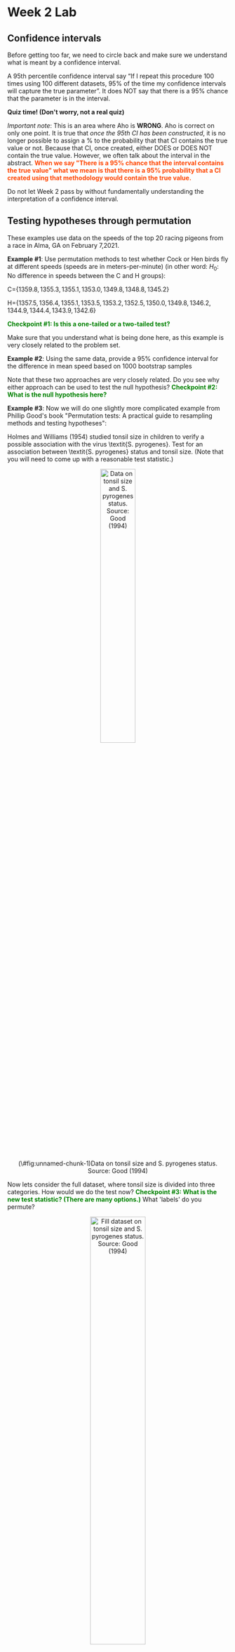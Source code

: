 Week 2 Lab
=============

Confidence intervals
-----------------------

Before getting too far, we need to circle back and make sure we understand what is meant by a confidence interval. 

A 95th percentile confidence interval say “If I repeat this procedure 100 times using 100 different datasets, 95% of the time my confidence intervals will capture the true parameter”. It does NOT say that there is a 95% chance that the parameter is in the interval.

**Quiz time! (Don't worry, not a real quiz)**

*Important note*: This is an area where Aho is **WRONG**. Aho is correct on only one point. It is true that *once the 95th CI has been constructed*, it is no longer possible to assign a $\%$ to the probability that that CI contains the true value or not. Because that CI, once created, either DOES or DOES NOT contain the true value. However, we often talk about the interval in the abstract. **<span style="color: orangered;">When we say "There is a 95$\%$ chance that the interval contains the true value" what we mean is that there is a 95$\%$ probability that a CI created using that methodology would contain the true value.</span>**

Do not let Week 2 pass by without fundamentally understanding the interpretation of a confidence interval. 

Testing hypotheses through permutation
------------------------------------

These examples use data on the speeds of the top 20 racing pigeons from a race in Alma, GA on February 7,2021. 

**Example #1**: Use permutation methods to test whether Cock or Hen birds fly at different speeds (speeds are in meters-per-minute) (in other word: $H_{0}$: No difference in speeds between the C and H groups):

C=$\{1359.8,1355.3,1355.1,1353.0,1349.8,1348.8,1345.2\}$

H=$\{1357.5,1356.4,1355.1,1353.5,1353.2,1352.5,1350.0,1349.8,1346.2,1344.9,1344.4,1343.9,1342.6\}$

**<span style="color: green;">Checkpoint #1: Is this a one-tailed or a two-tailed test?</span>**

Make sure that you understand what is being done here, as this example is very closely related to the problem set.


**Example #2**: Using the same data, provide a 95% confidence interval for the difference in mean speed based on 1000 bootstrap samples

Note that these two approaches are very closely related. Do you see why either approach can be used to test the null hypothesis? **<span style="color: green;">Checkpoint #2: What is the null hypothesis here?</span>**

**Example #3**: Now we will do one slightly more complicated example from Phillip Good's book "Permutation tests: A practical guide to resampling methods and testing hypotheses":

Holmes and Williams (1954) studied tonsil size in children to verify a possible association with the virus \textit{S. pyrogenes}. Test for an association between \textit{S. pyrogenes} status and tonsil size. (Note that you will need to come up with a reasonable test statistic.)

<div class="figure" style="text-align: center">
<img src="Table2categories.png" alt="Data on tonsil size and S. pyrogenes status. Source: Good (1994)" width="40%" />
<p class="caption">(\#fig:unnamed-chunk-1)Data on tonsil size and S. pyrogenes status. Source: Good (1994)</p>
</div>

Now lets consider the full dataset, where tonsil size is divided into three categories. How would we do the test now? **<span style="color: green;">Checkpoint #3: What is the new test statistic? (There are many options.)</span>** What 'labels' do you permute?

<div class="figure" style="text-align: center">
<img src="Table3categories.png" alt="Fill dataset on tonsil size and S. pyrogenes status. Source: Good (1994)" width="50%" />
<p class="caption">(\#fig:unnamed-chunk-2)Fill dataset on tonsil size and S. pyrogenes status. Source: Good (1994)</p>
</div>

Basics of bootstrap and jackknife
------------------------------------

To get started with bootstrap and jackknife techniques, we start by working through a very simple example. First we simulate some data


```r
x<-seq(0,9,by=1)
```

This will constutute our "data". Let's print the result of sampling with replacement to get a sense for it...


```r
table(sample(x,size=length(x),replace=T))
```

```
## 
## 1 3 4 5 6 7 9 
## 1 1 2 1 2 1 2
```

Now we will write a little script to take bootstrap samples and calculate the means of each of these bootstrap samples


```r
xmeans<-vector(length=1000)
for (i in 1:1000)
  {
  xmeans[i]<-mean(sample(x,replace=T))
  }
```

The actual number of bootstrapped samples is arbitrary *at this point* but there are ways of characterizing the precision of the bootstrap (jackknife-after-bootstrap) which might inform the number of bootstrap samples needed. *In practice*, people tend to pick some arbitrary but large number of bootstrap samples because computers are so fast that it is often easy to draw far more samples than are actually needed. When calculation of the statistic is slow (as might be the case if you are using the samples to construct a phylogeny, for example), then you would need to be more concerned with the number of bootstrap samples. 

First, lets just look at a histogram of the bootstrapped means and plot the actual sample mean on the histogram for comparison



```r
hist(xmeans,breaks=30,col="pink")
abline(v=mean(x),lwd=2)
```

<img src="Week-2-lab_files/figure-html/unnamed-chunk-6-1.png" width="672" />

Calculating bias and standard error
-----------------------------------

From these we can calculate the bias and standard deviation for the mean (which is the "statistic"):

$$
\widehat{Bias_{boot}} = \left(\frac{1}{k}\sum^{k}_{i=1}\theta^{*}_{i}\right)-\hat{\theta}
$$


```r
bias.boot<-mean(xmeans)-mean(x)
bias.boot
```

```
## [1] -0.032
```

```r
hist(xmeans,breaks=30,col="pink")
abline(v=mean(x),lwd=5,col="black")
abline(v=mean(xmeans),lwd=2,col="yellow")
```

<img src="Week-2-lab_files/figure-html/unnamed-chunk-7-1.png" width="672" />

$$
\widehat{s.e._{boot}} = \sqrt{\frac{1}{k-1}\sum^{k}_{i=1}(\theta^{*}_{i}-\bar{\theta^{*}})^{2}}
$$


```r
se.boot<-sd(xmeans)
```

We can find the confidence intervals in two ways:

Method #1: Assume the bootstrap statistics are normally distributed


```r
LL.boot<-mean(xmeans)-1.96*se.boot #where did 1.96 come from?
UL.boot<-mean(xmeans)+1.96*se.boot
LL.boot
```

```
## [1] 2.644503
```

```r
UL.boot
```

```
## [1] 6.291497
```

Method #2: Simply take the quantiles of the bootstrap statistics


```r
quantile(xmeans,c(0.025,0.975))
```

```
##   2.5%  97.5% 
## 2.7000 6.4025
```

Let's compare this to what we would have gotten if we had used normal distribution theory. First we have to calculate the standard error:


```r
se.normal<-sqrt(var(x)/length(x))
LL.normal<-mean(x)-qt(0.975,length(x)-1)*se.normal
UL.normal<-mean(x)+qt(0.975,length(x)-1)*se.normal
LL.normal
```

```
## [1] 2.334149
```

```r
UL.normal
```

```
## [1] 6.665851
```

In this case, the confidence intervals we got from the normal distribution theory are too wide.

**<span style="color: green;">Checkpoint #4: Does it make sense why the normal distribution theory intervals are too wide?</span>** Because the original were were uniformly distributed, the data has higher variance than would be expected and therefore the standard error is higher than would be expected.

There are two packages that provide functions for bootstrapping, 'boot' and 'boostrap'. We will start by using the 'bootstrap' package, which was originally designed for Efron and Tibshirani's monograph on the bootstrap. 

To test the main functionality of the 'bootstrap' package, we will use the data we already have. The 'bootstrap' function requires the input of a user-defined function to calculate the statistic of interest. Here I will write a function that calculates the mean of the input values.


```r
library(bootstrap)
theta<-function(x)
  {
    mean(x)
  }
results<-bootstrap(x=x,nboot=1000,theta=theta)
results
```

```
## $thetastar
##    [1] 3.0 5.7 4.8 2.8 5.3 4.9 4.6 4.5 5.7 3.9 5.2 3.1 4.0 1.5 5.4 2.0 4.5 3.4
##   [19] 5.1 5.4 4.5 4.9 4.0 5.4 4.6 4.2 4.8 5.7 5.0 4.4 4.0 2.7 4.8 3.3 3.4 4.1
##   [37] 5.5 6.7 4.7 4.2 6.1 4.9 5.1 4.4 4.8 6.4 2.3 4.7 3.7 4.6 2.7 4.2 3.7 4.2
##   [55] 4.1 3.4 4.8 2.9 4.7 4.2 4.5 4.4 5.6 2.6 3.7 4.0 6.6 5.4 2.7 4.2 4.9 4.6
##   [73] 4.4 5.0 4.5 4.6 4.7 4.9 4.5 3.5 3.5 4.2 4.4 4.5 5.4 4.8 4.3 3.8 4.9 2.8
##   [91] 3.1 4.4 6.0 3.8 3.9 5.1 4.8 4.7 2.7 4.5 4.3 4.4 2.9 4.2 5.6 5.5 5.1 3.3
##  [109] 4.3 3.6 4.7 3.5 5.4 4.7 3.2 5.0 4.6 4.8 4.9 4.1 4.1 3.3 5.0 4.1 3.0 1.9
##  [127] 4.9 5.0 4.8 4.2 5.1 4.4 4.1 4.6 4.3 5.2 4.5 3.4 5.3 6.1 4.5 5.6 4.4 4.1
##  [145] 4.4 3.9 4.6 5.7 5.5 4.9 4.2 4.8 4.6 4.1 4.2 5.0 6.3 3.9 3.1 5.1 5.0 2.8
##  [163] 4.9 4.2 4.5 3.1 5.7 4.7 4.2 5.4 3.5 5.6 4.0 5.5 3.9 2.6 5.0 4.5 3.7 5.3
##  [181] 3.1 4.1 3.4 4.0 2.1 6.2 2.8 3.1 4.9 3.0 4.9 5.2 3.4 5.0 4.1 4.2 4.5 4.5
##  [199] 4.8 3.7 5.2 4.9 4.4 5.9 4.2 4.2 3.0 4.4 3.7 5.5 4.8 5.2 4.8 4.8 6.2 3.6
##  [217] 4.4 4.6 5.6 4.9 5.0 5.8 4.8 3.0 3.8 4.4 5.6 4.2 4.8 4.3 3.9 5.0 2.4 5.1
##  [235] 2.7 4.0 4.8 4.1 4.3 2.8 4.7 3.5 4.8 2.4 3.6 3.4 4.4 4.4 3.6 5.9 3.0 4.4
##  [253] 6.0 3.8 4.7 3.5 4.0 5.4 4.8 4.2 4.9 4.7 3.0 6.0 3.6 2.6 4.1 3.2 3.6 4.9
##  [271] 3.7 4.8 4.3 5.2 3.6 4.8 4.3 2.9 2.5 5.1 3.8 4.3 5.4 3.2 4.5 5.4 5.0 5.6
##  [289] 5.9 3.8 4.4 5.1 6.0 4.4 5.7 5.5 5.2 3.3 2.8 3.4 4.2 3.6 5.3 4.6 5.6 4.9
##  [307] 2.9 6.0 4.1 3.6 3.2 5.1 6.0 6.1 3.8 4.9 4.0 3.9 3.9 3.0 4.5 3.4 3.8 3.4
##  [325] 2.6 3.7 3.3 4.8 5.9 4.0 3.8 2.1 4.6 5.3 4.7 2.4 5.7 6.3 3.4 3.3 3.4 3.0
##  [343] 4.7 5.9 2.6 4.2 4.8 4.5 3.4 3.8 4.7 3.1 4.5 3.9 5.9 3.2 3.4 3.3 4.4 3.6
##  [361] 5.4 4.3 4.4 3.7 6.0 5.1 3.6 3.8 4.0 1.9 6.3 4.4 4.7 4.0 5.6 4.8 7.1 3.8
##  [379] 3.0 5.7 5.1 3.8 4.2 3.7 4.5 4.4 4.7 5.2 5.5 3.4 4.0 3.7 3.9 4.0 4.9 4.7
##  [397] 4.2 4.2 1.7 3.2 3.7 4.3 4.7 4.9 5.2 3.1 4.3 4.2 5.5 6.5 3.8 3.9 2.9 3.7
##  [415] 4.8 7.0 4.2 5.1 4.8 5.4 4.4 5.1 3.4 3.6 3.3 4.2 4.2 5.5 5.2 3.6 4.5 3.4
##  [433] 5.1 3.7 4.1 5.0 4.6 3.4 5.6 4.8 4.6 5.3 4.9 6.0 3.9 4.2 3.9 2.8 3.2 6.0
##  [451] 3.8 3.2 3.2 3.8 3.8 5.4 2.9 3.7 5.2 3.4 6.1 4.0 2.3 5.8 5.7 4.1 4.4 3.9
##  [469] 3.8 6.3 4.6 4.1 6.7 4.6 4.3 4.1 5.0 5.3 6.8 4.6 3.8 3.8 3.1 3.6 4.6 3.0
##  [487] 3.6 4.3 3.5 4.5 3.5 3.7 4.0 4.4 5.0 5.0 5.4 4.1 5.9 5.5 5.3 3.1 3.5 5.2
##  [505] 3.8 4.5 3.9 3.7 3.7 5.2 3.4 4.8 5.3 2.5 3.9 4.9 4.7 4.6 5.3 4.4 5.5 4.6
##  [523] 5.4 3.1 4.7 4.1 5.3 5.1 4.9 4.8 4.6 3.7 3.0 4.8 2.8 3.4 3.9 4.6 5.7 4.9
##  [541] 4.5 2.8 4.8 4.2 4.2 4.8 5.1 4.8 4.1 4.8 5.2 3.8 3.5 3.9 3.9 5.9 4.2 3.6
##  [559] 5.8 4.1 3.7 5.1 4.0 5.0 5.6 4.4 5.9 2.8 5.7 4.2 4.6 4.4 4.7 3.8 5.9 6.5
##  [577] 4.1 3.7 4.6 4.7 3.8 4.2 4.4 5.8 6.4 3.8 5.1 4.3 5.7 4.0 4.8 5.1 4.5 4.8
##  [595] 4.9 4.1 4.1 5.0 3.6 4.3 5.0 5.0 5.9 5.4 4.7 4.8 4.6 4.5 5.2 3.8 4.8 3.6
##  [613] 4.2 6.2 4.1 4.9 3.6 3.8 4.2 4.0 4.7 4.5 6.1 4.3 4.9 5.0 4.7 3.4 3.7 4.5
##  [631] 4.8 4.7 4.5 4.1 4.8 4.0 5.4 4.5 3.7 5.1 4.5 3.5 3.3 4.4 5.0 5.1 7.2 4.8
##  [649] 3.9 4.1 5.6 3.3 3.2 3.9 5.2 4.4 4.1 4.0 5.1 4.7 4.2 4.7 3.9 3.6 5.8 4.4
##  [667] 5.0 4.8 5.7 5.3 4.6 4.3 4.7 4.7 5.2 2.8 3.8 4.8 4.2 5.0 5.2 4.1 4.9 4.0
##  [685] 3.5 5.3 3.9 4.7 3.8 4.4 6.6 3.5 3.5 6.1 4.7 2.7 3.9 4.6 3.3 5.5 4.0 4.5
##  [703] 2.3 5.1 5.6 5.8 4.3 4.9 5.2 4.8 3.7 3.5 3.8 4.3 4.5 4.7 5.3 4.4 5.9 3.9
##  [721] 3.6 3.7 5.1 4.5 4.6 3.7 3.4 6.2 4.9 4.1 4.9 3.5 5.2 2.7 5.7 4.5 3.2 6.0
##  [739] 5.9 4.4 4.2 5.5 4.7 4.2 6.0 4.3 3.4 4.9 7.0 4.8 3.4 3.9 4.4 4.2 5.8 5.0
##  [757] 4.5 5.0 4.6 4.2 4.9 4.4 5.6 3.5 6.4 4.2 5.4 4.1 5.0 4.2 4.9 5.7 3.4 5.7
##  [775] 4.2 3.9 5.7 3.9 4.2 4.0 5.1 4.6 5.5 4.2 4.1 6.6 5.4 5.6 2.6 5.2 3.1 4.5
##  [793] 2.9 4.4 4.3 4.7 4.8 6.0 4.0 4.4 4.8 4.2 4.0 3.9 5.3 5.2 4.3 5.0 3.9 4.0
##  [811] 4.0 5.3 4.9 4.1 5.0 5.4 4.3 3.5 5.1 5.0 4.5 5.2 4.0 4.6 4.0 5.7 5.9 4.5
##  [829] 5.7 3.5 3.7 4.0 4.2 4.3 4.9 4.3 5.3 4.1 4.6 2.5 6.4 5.0 6.0 5.2 3.6 5.0
##  [847] 5.7 5.1 3.7 4.4 3.8 5.1 6.1 3.9 5.5 3.5 5.3 3.9 4.6 3.9 2.9 5.1 3.8 4.0
##  [865] 5.6 3.9 5.8 4.4 6.1 3.1 5.2 4.6 4.4 4.5 3.2 4.7 4.9 4.4 4.7 5.6 4.2 5.7
##  [883] 4.9 4.1 3.1 5.1 4.4 4.8 4.2 4.6 5.2 4.3 5.2 5.3 3.5 4.2 5.1 4.6 5.2 6.2
##  [901] 4.6 3.9 3.7 5.3 3.2 4.7 5.7 5.4 4.1 5.9 6.3 6.5 3.1 4.9 5.4 5.0 3.7 5.2
##  [919] 5.3 3.7 4.0 5.4 5.1 4.8 5.7 4.2 5.5 4.7 4.9 4.7 4.1 3.6 3.7 3.9 6.4 4.8
##  [937] 4.2 5.1 4.9 3.9 4.5 2.9 4.3 3.3 4.2 3.4 5.7 4.7 3.4 3.5 2.9 6.2 3.5 4.7
##  [955] 3.7 5.8 5.6 5.2 2.9 5.6 5.2 4.5 4.7 3.3 4.7 5.7 4.0 3.7 3.6 3.8 4.3 3.3
##  [973] 4.4 4.9 4.3 4.9 3.0 5.2 5.0 2.9 3.7 2.9 4.5 5.8 4.7 5.7 4.7 3.0 3.5 3.2
##  [991] 4.5 4.7 4.3 4.4 4.8 2.2 4.6 5.1 3.2 5.1
## 
## $func.thetastar
## NULL
## 
## $jack.boot.val
## NULL
## 
## $jack.boot.se
## NULL
## 
## $call
## bootstrap(x = x, nboot = 1000, theta = theta)
```

```r
quantile(results$thetastar,c(0.025,0.975))
```

```
##  2.5% 97.5% 
##   2.7   6.2
```

Notice that we get exactly what we got last time. This illustrates an important point, which is that the bootstrap functions are often no easier to use than something you could write yourself.

You can also define a function of the bootstrapped statistics (we have been calling this theta) to pull out immediately any summary statistics you are interested in from the bootstrapped thetas.

Here I will write a function that calculates the bias of my estimate of the mean (which is 4.5 [i.e. the mean of the number 0,1,2,3,4,5,6,7,8,9])


```r
bias<-function(x)
  {
  mean(x)-4.5
  }
results<-bootstrap(x=x,nboot=1000,theta=theta,func=bias)
results
```

```
## $thetastar
##    [1] 3.9 2.7 4.8 3.5 4.3 4.3 3.4 4.8 5.3 4.3 6.3 3.9 5.8 6.4 5.1 5.4 4.5 3.4
##   [19] 6.3 3.2 3.5 4.2 2.6 5.0 6.3 4.9 6.1 6.6 3.3 3.9 3.9 2.1 5.1 2.5 4.3 5.6
##   [37] 3.3 5.5 4.9 5.1 4.8 6.0 4.1 3.3 4.8 4.9 4.2 5.7 5.2 4.1 5.1 6.0 4.9 5.1
##   [55] 5.2 5.0 7.4 3.1 4.7 5.2 4.4 4.0 3.0 4.7 4.6 4.8 3.3 6.1 6.4 5.2 4.7 3.0
##   [73] 5.0 4.9 4.9 3.4 5.5 4.5 4.1 4.0 5.5 4.4 5.7 4.8 4.3 5.1 3.2 4.3 5.5 3.9
##   [91] 5.6 6.0 4.6 6.2 4.0 3.8 5.9 5.0 3.9 3.4 3.7 4.9 3.3 4.6 3.4 4.0 3.5 2.8
##  [109] 3.1 4.9 3.4 6.4 4.7 6.4 5.0 7.0 4.3 3.9 5.0 3.8 3.9 4.9 5.2 5.4 6.0 3.2
##  [127] 5.0 5.6 3.8 5.3 3.7 4.1 4.2 3.7 4.1 2.7 5.6 4.5 3.6 4.8 3.8 5.1 2.2 4.1
##  [145] 4.5 6.0 3.4 4.0 4.2 4.6 6.3 4.5 5.2 3.0 2.8 4.0 4.4 4.0 4.9 3.4 4.9 4.4
##  [163] 5.7 3.6 3.2 4.1 5.9 4.6 4.4 5.1 4.6 4.3 3.4 4.8 3.6 4.3 3.3 5.0 4.3 3.1
##  [181] 3.8 4.3 2.7 2.6 3.7 3.4 4.9 5.2 5.7 3.4 3.6 4.1 3.7 5.3 5.7 4.7 3.7 5.5
##  [199] 5.2 4.9 4.6 4.1 3.7 3.0 4.3 4.3 5.0 2.9 4.6 4.3 3.7 4.8 3.3 4.5 5.0 5.1
##  [217] 6.2 5.3 3.6 5.0 3.8 3.9 3.5 3.9 4.9 4.6 4.1 5.8 3.5 5.2 3.1 5.4 5.3 5.4
##  [235] 4.6 4.1 3.7 5.3 3.4 4.5 4.8 3.4 4.7 4.2 2.6 6.4 4.0 4.7 5.3 5.4 3.6 2.4
##  [253] 3.7 6.2 4.7 3.8 4.9 4.4 3.9 5.7 5.6 4.4 5.1 3.4 4.6 3.5 5.3 2.2 4.7 5.0
##  [271] 5.0 5.4 3.9 3.6 5.0 4.8 4.3 4.7 4.3 3.8 4.5 4.1 5.0 2.3 5.0 4.9 5.7 6.8
##  [289] 6.1 5.4 5.5 5.1 3.6 3.8 3.8 3.0 5.5 3.2 4.0 4.0 3.4 4.7 4.7 4.4 5.0 3.6
##  [307] 3.0 4.9 4.5 3.7 4.0 4.7 5.8 4.1 3.2 5.6 5.1 3.8 5.3 3.4 3.9 3.7 4.4 5.5
##  [325] 3.9 4.6 6.3 4.3 4.7 4.3 5.3 6.3 4.6 4.1 3.7 4.7 3.6 3.8 4.4 4.1 5.3 4.8
##  [343] 4.4 3.5 3.8 3.5 4.9 2.8 5.1 4.9 3.9 5.4 4.4 4.2 3.4 5.9 5.1 3.7 5.5 4.5
##  [361] 4.1 3.9 4.0 4.1 4.6 5.1 3.8 4.3 4.5 4.0 5.2 4.2 4.5 4.1 4.3 3.8 6.4 3.6
##  [379] 5.5 6.5 5.6 4.3 5.1 5.6 3.9 6.8 3.7 5.2 4.8 3.9 4.0 3.3 4.4 3.5 4.6 3.7
##  [397] 4.7 5.4 3.7 3.0 5.1 6.0 4.5 5.6 6.2 5.6 4.8 4.1 4.6 4.9 3.4 3.4 3.1 5.4
##  [415] 6.4 4.4 4.5 4.2 3.4 3.9 2.8 4.2 4.9 2.8 3.1 3.0 3.8 5.2 4.7 5.4 4.3 6.2
##  [433] 5.7 4.8 4.7 3.1 3.5 4.7 5.2 6.0 5.0 3.5 4.8 4.0 3.8 4.7 5.5 4.8 4.3 5.8
##  [451] 4.7 4.6 3.1 4.3 2.7 5.1 3.4 4.0 5.3 5.8 3.8 2.8 5.4 4.4 5.0 3.0 4.6 4.4
##  [469] 2.4 5.2 4.2 3.7 4.3 5.1 4.8 4.8 3.6 2.8 4.5 3.3 4.4 3.2 4.4 3.4 5.8 6.7
##  [487] 5.1 3.8 4.5 4.2 4.7 4.8 5.4 4.5 4.5 4.2 3.7 3.6 4.7 5.5 5.2 3.1 4.1 4.8
##  [505] 4.9 4.7 5.4 3.3 3.6 3.7 3.8 4.7 4.8 3.6 4.1 5.9 3.4 3.8 5.1 3.8 2.8 5.5
##  [523] 5.9 5.2 6.5 4.7 3.4 4.5 5.3 4.2 4.9 4.7 5.8 4.9 5.6 5.3 4.9 4.5 3.3 5.1
##  [541] 3.8 3.1 4.1 5.6 4.2 3.9 3.3 5.0 4.7 4.6 4.0 4.2 5.3 5.0 3.2 3.6 3.2 5.9
##  [559] 4.5 4.6 5.1 3.3 3.6 3.0 4.0 4.1 4.4 5.6 5.6 3.4 4.3 4.4 5.8 5.2 3.0 5.0
##  [577] 6.0 4.0 4.8 4.2 4.7 4.5 5.0 4.7 3.7 2.0 4.8 6.6 2.5 3.7 4.1 2.8 5.3 5.0
##  [595] 5.6 5.1 3.9 4.1 4.6 4.9 4.6 4.5 5.4 5.4 3.8 6.0 4.0 3.2 5.5 4.6 5.7 4.1
##  [613] 4.2 4.6 4.0 5.3 5.2 5.5 3.7 3.8 5.0 4.7 4.2 4.4 4.1 6.7 4.3 3.6 3.5 5.1
##  [631] 6.3 4.3 4.7 5.5 4.6 3.5 3.6 4.6 4.5 5.9 3.2 5.6 3.5 5.8 3.9 5.1 4.2 4.9
##  [649] 3.2 5.0 4.6 4.2 5.3 4.4 5.8 5.2 4.4 5.5 4.6 3.6 5.1 5.3 4.3 5.1 4.5 5.7
##  [667] 4.5 5.3 4.0 5.0 4.3 4.4 5.5 5.5 3.0 4.7 4.1 4.1 2.8 4.0 4.8 4.1 4.2 3.9
##  [685] 3.4 5.6 3.8 5.6 4.3 4.3 3.7 4.5 3.6 4.1 3.7 4.4 6.0 5.1 6.1 4.6 4.9 5.3
##  [703] 3.1 3.5 3.3 4.7 3.9 5.1 6.0 4.4 5.8 6.0 4.4 5.3 5.1 4.6 4.6 4.1 3.9 3.7
##  [721] 5.4 4.0 3.8 5.1 3.7 5.3 5.7 4.6 5.9 3.9 3.9 3.3 2.0 4.6 4.0 3.8 3.6 4.3
##  [739] 5.7 3.1 4.2 3.5 4.9 2.6 4.1 4.6 1.7 3.2 5.1 3.2 5.2 3.3 4.3 6.3 3.8 4.9
##  [757] 4.0 4.1 3.5 5.5 4.7 3.6 3.8 5.6 3.7 4.2 3.7 4.2 3.3 4.6 2.8 4.2 4.4 5.4
##  [775] 4.0 5.1 3.9 4.4 4.8 3.6 3.9 3.1 5.8 5.7 4.5 2.4 4.0 4.8 5.0 4.1 3.6 4.3
##  [793] 5.0 3.4 5.0 3.2 4.6 6.3 4.6 4.7 6.2 6.5 4.7 4.2 4.8 3.7 4.0 4.2 4.6 4.5
##  [811] 5.2 3.7 4.3 5.3 4.4 5.4 4.4 3.3 4.4 4.5 3.6 5.1 4.7 4.1 3.6 4.7 4.9 4.5
##  [829] 5.9 4.3 4.5 3.6 3.1 3.2 3.5 3.2 4.0 6.3 5.3 3.4 5.4 4.7 4.0 5.4 4.9 3.8
##  [847] 3.6 4.1 4.2 5.7 5.9 4.8 3.1 4.5 5.6 5.1 2.3 5.2 3.0 4.3 3.4 5.1 4.8 2.5
##  [865] 4.8 4.7 5.6 5.6 3.7 3.1 3.9 3.4 6.4 6.9 4.2 4.0 3.9 5.0 5.0 5.3 5.1 3.5
##  [883] 3.6 4.9 4.4 4.4 5.3 2.9 4.0 3.9 4.5 3.5 4.8 2.9 3.9 5.2 5.2 5.1 5.1 5.3
##  [901] 3.2 5.0 3.6 4.0 5.9 4.2 4.0 3.7 5.4 6.1 6.2 4.6 5.1 3.8 5.3 5.0 3.9 4.1
##  [919] 4.1 2.7 4.9 5.0 4.2 4.0 3.3 4.3 5.8 4.8 3.4 2.6 5.3 5.4 5.1 4.7 4.9 6.0
##  [937] 4.8 4.1 3.7 5.0 3.9 2.3 4.2 4.0 4.1 5.1 4.4 2.8 5.4 4.8 3.8 4.6 6.0 2.9
##  [955] 4.4 2.8 4.3 3.1 3.1 3.4 5.4 4.6 3.0 3.7 4.3 4.7 3.7 3.0 4.9 4.9 3.8 4.5
##  [973] 3.7 2.9 3.8 2.0 4.1 4.9 4.0 6.9 2.6 4.7 4.4 4.4 4.6 4.8 3.9 4.3 4.7 4.8
##  [991] 3.7 3.7 4.6 4.5 3.5 3.3 6.1 5.1 5.2 5.1
## 
## $func.thetastar
## [1] -0.0538
## 
## $jack.boot.val
##  [1]  0.512320917  0.352492669  0.175284091  0.131656805 -0.009562842
##  [6] -0.187573964 -0.260115607 -0.353352770 -0.505497382 -0.586803519
## 
## $jack.boot.se
## [1] 1.043113
## 
## $call
## bootstrap(x = x, nboot = 1000, theta = theta, func = bias)
```

Compare this to 'bias.boot' (our result from above). Why might it not be the same? Try running the same section of code several times. See how the value of the bias ($func.thetastar) jumps around? We should not be surprised by this because we can look at the jackknife-after-bootstrap estimate of the standard error of the function (in this case, that function is the bias) and we can see that it is not so small that we wouldn't expect some variation in these values.

Remember, everything we have discussed today are estimates. The statistic as applied to your data will change with new data, as will the standard error, the confidence intervals - everything! All of these values have sampling distributions and are subject to change if you repeated the procedure with new data.

Note that we can calculate any function of $\theta^{*}$. A simple example would be the 72nd percentile:


```r
perc72<-function(x)
  {
  quantile(x,probs=c(0.72))
  }
results<-bootstrap(x=x,nboot=1000,theta=theta,func=perc72)
results
```

```
## $thetastar
##    [1] 4.0 4.6 4.9 2.7 5.4 4.9 4.2 4.8 4.7 2.5 4.7 4.0 4.4 4.7 4.8 3.6 4.5 5.5
##   [19] 6.1 5.4 5.3 6.1 5.2 4.4 5.0 3.3 5.2 5.0 4.0 6.5 3.5 5.4 3.2 3.3 4.3 4.8
##   [37] 3.4 5.2 4.6 4.2 5.1 4.4 3.8 4.5 4.0 3.0 3.3 4.5 4.1 4.7 4.8 4.1 4.8 4.1
##   [55] 5.3 4.5 3.1 4.4 7.1 5.2 4.5 4.3 4.8 4.1 6.2 5.3 4.5 5.3 4.7 3.2 4.1 3.8
##   [73] 3.4 4.9 4.9 3.8 4.5 4.2 4.5 3.9 5.0 4.7 3.8 4.2 3.6 4.0 2.4 5.3 3.8 5.2
##   [91] 6.0 4.0 4.1 3.9 4.9 3.3 5.7 5.0 3.1 4.9 4.5 4.4 4.0 4.4 4.4 4.6 2.7 4.5
##  [109] 3.9 5.3 6.4 6.4 2.8 3.7 4.4 5.2 3.4 4.5 4.7 3.9 5.6 5.0 6.0 4.3 5.2 6.0
##  [127] 4.1 5.4 3.5 4.2 4.0 4.9 3.1 4.3 6.4 4.2 5.0 5.7 5.8 4.1 4.8 5.8 3.6 5.5
##  [145] 5.3 3.3 3.3 2.8 3.2 7.2 4.3 3.4 4.0 3.7 5.6 5.9 6.7 3.8 4.6 3.8 4.6 4.3
##  [163] 3.5 4.0 6.3 3.8 3.7 5.0 4.5 4.7 3.2 3.9 4.2 5.9 5.6 4.0 4.1 5.0 5.0 3.8
##  [181] 4.2 4.8 4.5 6.0 2.9 5.6 5.6 3.5 4.9 4.3 6.0 5.5 4.0 4.9 4.4 5.0 5.2 3.8
##  [199] 6.6 5.3 4.1 2.9 4.2 5.3 4.6 3.9 3.4 3.8 4.2 5.6 4.7 2.9 3.3 4.0 4.8 5.7
##  [217] 3.8 3.7 5.3 4.2 5.2 3.2 4.7 3.6 3.9 5.8 3.8 4.7 4.7 4.2 5.1 6.1 4.8 5.3
##  [235] 4.0 3.1 4.7 2.8 3.4 4.2 2.3 3.7 3.6 2.4 4.9 4.7 4.2 4.0 3.8 3.3 5.3 4.0
##  [253] 4.0 5.2 4.0 4.1 3.5 4.6 4.8 4.4 3.3 4.3 2.9 6.4 5.1 4.5 5.6 4.1 4.3 5.0
##  [271] 5.2 5.7 3.7 4.2 6.4 4.8 6.2 4.4 3.3 6.0 2.8 5.3 3.8 4.1 5.0 3.4 5.3 5.0
##  [289] 4.3 3.1 4.4 2.9 5.5 4.4 3.2 4.8 5.3 5.2 5.2 4.8 3.1 5.2 3.2 4.3 4.2 5.7
##  [307] 4.6 4.7 6.2 4.2 4.1 4.5 5.2 5.3 6.1 4.4 4.3 6.0 5.5 4.6 5.4 5.2 4.5 5.7
##  [325] 3.1 4.5 4.5 4.7 4.0 5.6 4.3 5.4 4.0 5.6 3.9 4.9 4.7 4.4 4.0 3.7 4.1 4.1
##  [343] 4.6 5.0 4.9 6.1 4.7 4.8 5.7 2.4 5.7 2.7 5.5 3.9 3.9 4.9 3.5 2.1 5.2 4.4
##  [361] 3.3 5.4 3.9 4.7 5.2 4.8 4.9 3.7 5.2 4.3 4.7 4.9 3.8 5.6 4.7 6.1 2.5 4.2
##  [379] 4.5 4.2 3.1 5.2 4.6 5.7 5.7 5.0 3.5 5.5 5.8 3.1 4.6 4.9 3.6 4.2 5.6 3.5
##  [397] 6.1 5.2 4.1 5.1 3.7 2.3 4.2 4.5 3.8 5.1 4.5 4.8 4.6 5.0 4.5 4.6 3.7 4.3
##  [415] 5.3 3.1 3.6 3.8 2.9 4.8 3.7 3.6 4.2 3.4 5.2 2.6 4.3 5.1 5.4 4.3 6.1 3.5
##  [433] 4.3 4.1 5.2 3.7 4.8 4.5 4.3 4.3 4.1 4.0 5.2 5.0 4.7 6.2 4.9 5.1 2.9 3.0
##  [451] 3.9 3.4 3.9 3.3 4.7 3.7 4.5 5.6 4.8 4.7 4.4 4.1 4.5 6.3 4.4 6.6 3.7 6.5
##  [469] 6.4 4.9 3.6 4.1 6.0 5.6 4.8 5.4 4.4 3.9 4.2 2.8 4.1 6.4 4.3 5.0 5.3 3.7
##  [487] 5.4 5.9 3.6 4.7 3.9 4.5 6.3 5.6 4.6 5.7 3.7 6.2 4.4 5.6 4.4 4.1 3.7 4.8
##  [505] 4.6 5.1 2.8 4.6 3.5 4.8 5.9 2.9 5.6 4.3 5.8 3.9 6.1 3.6 4.0 6.2 5.5 5.3
##  [523] 4.2 4.3 6.6 2.9 4.9 4.6 2.2 3.1 5.6 4.1 5.1 4.9 4.4 5.2 4.0 4.2 5.2 3.4
##  [541] 3.3 4.4 4.9 4.8 6.7 5.9 3.7 4.6 5.4 4.7 3.5 5.0 5.7 5.6 3.8 5.2 2.3 4.5
##  [559] 4.3 3.9 3.7 2.8 2.9 5.6 2.8 3.3 5.1 5.0 5.5 4.1 5.7 3.5 3.1 6.0 4.6 3.8
##  [577] 4.5 4.6 5.1 3.8 3.3 4.2 6.4 4.0 5.6 5.0 4.5 3.4 4.6 3.9 2.5 3.3 3.6 3.3
##  [595] 5.0 4.8 4.5 4.7 4.5 3.9 4.2 4.3 3.3 5.8 5.2 3.7 4.0 3.9 4.5 4.8 4.4 3.4
##  [613] 4.5 4.6 4.4 5.4 5.5 4.4 5.2 3.8 4.2 4.7 4.6 4.7 4.4 3.7 3.7 3.0 4.8 4.2
##  [631] 3.0 3.9 5.8 5.3 5.6 6.1 4.9 4.6 3.6 4.1 5.2 4.6 2.8 3.7 4.8 3.7 4.9 4.7
##  [649] 5.6 4.3 4.8 5.2 6.0 5.2 3.9 4.1 3.6 5.3 3.7 4.0 3.2 5.8 5.7 6.0 5.0 3.0
##  [667] 3.7 5.2 3.6 4.8 4.7 5.2 4.5 3.0 6.1 3.8 3.7 3.6 5.7 4.4 3.8 4.7 4.3 4.8
##  [685] 4.3 4.7 4.5 3.5 3.5 2.2 5.8 4.2 3.8 3.4 4.3 4.5 3.4 5.5 4.3 4.8 3.5 4.2
##  [703] 4.8 5.2 5.8 3.8 5.3 4.4 5.3 3.1 5.3 5.1 4.3 4.4 5.0 5.9 5.1 4.2 4.7 2.8
##  [721] 2.8 4.5 6.8 4.3 6.2 4.7 4.5 2.8 3.3 3.9 4.1 6.4 4.4 5.4 4.9 4.8 3.2 5.3
##  [739] 4.6 5.5 4.6 5.6 5.3 4.9 3.1 4.0 4.2 5.6 5.0 5.8 4.0 4.5 3.4 3.5 4.2 4.1
##  [757] 3.9 3.2 6.7 5.8 5.6 6.2 4.2 3.0 5.1 3.8 5.2 5.0 2.7 5.6 4.6 5.4 3.6 5.1
##  [775] 4.4 4.7 5.4 3.0 5.4 2.7 4.6 6.3 3.4 3.7 5.4 5.7 2.6 4.6 3.8 3.3 5.3 4.7
##  [793] 4.5 6.5 5.7 4.9 5.5 4.7 2.8 3.7 5.5 5.1 5.1 3.9 4.5 2.9 4.2 5.0 4.9 4.7
##  [811] 4.9 4.2 3.6 4.8 3.9 4.3 3.7 5.9 4.4 5.4 3.6 6.0 5.6 3.7 3.6 5.5 3.9 6.1
##  [829] 4.7 4.5 4.3 5.4 4.1 4.6 5.5 3.9 5.5 5.3 5.3 4.8 4.1 4.2 3.7 5.2 4.6 5.7
##  [847] 3.6 5.3 4.0 4.8 6.3 5.1 4.9 3.9 5.5 4.5 3.1 4.2 4.9 3.8 5.6 4.8 4.0 6.1
##  [865] 6.0 4.7 4.4 3.3 6.0 4.7 3.3 3.0 4.1 4.8 3.2 6.3 6.4 4.8 4.5 4.4 3.9 4.2
##  [883] 5.8 4.0 6.1 5.4 4.1 4.0 4.1 4.6 6.0 2.8 4.4 3.0 4.9 4.0 4.2 3.4 4.0 5.5
##  [901] 3.5 3.6 3.4 2.7 6.4 5.9 3.7 5.2 3.7 4.2 4.3 4.7 4.2 5.3 4.5 3.3 5.7 3.3
##  [919] 4.1 3.7 5.3 4.7 4.6 5.1 5.0 3.3 3.3 3.8 4.9 3.9 5.0 4.7 5.9 3.9 5.3 6.9
##  [937] 3.5 3.0 2.9 5.4 4.6 3.1 5.9 4.1 4.5 2.8 4.5 4.3 4.9 3.8 3.7 4.2 3.3 4.5
##  [955] 4.4 4.9 5.7 3.7 3.0 5.6 4.9 5.5 6.3 4.8 3.6 4.3 5.1 6.0 5.7 5.0 6.0 4.9
##  [973] 3.6 5.0 3.8 5.0 4.2 5.3 3.4 4.2 5.7 5.5 4.1 3.9 3.4 5.7 4.1 3.5 4.2 5.0
##  [991] 4.6 5.6 5.4 3.3 4.4 3.2 3.3 4.3 4.8 4.8
## 
## $func.thetastar
## 72% 
## 5.1 
## 
## $jack.boot.val
##  [1] 5.600 5.500 5.300 5.300 5.152 5.000 4.800 4.800 4.600 4.400
## 
## $jack.boot.se
## [1] 1.119556
## 
## $call
## bootstrap(x = x, nboot = 1000, theta = theta, func = perc72)
```

On Tuesday we went over an example in which we bootstrapped the correlation coefficient between LSAT scores and GPA. To do that, we sampled pairs of (LSAT,GPA) data with replacement. Here is a little script that would do something like that using (X,Y) data that are independently drawn from the normal distribution


```r
xdata<-matrix(rnorm(30),ncol=2)
```

Everyone's data is going to be different. With such a small sample size, it would be easy to get a positive or negative correlation by random change, but on average across everyone's datasets, there should be zero correlation because the two columns are drawn independently.


```r
n<-15
theta<-function(x,xdata)
  {
  cor(xdata[x,1],xdata[x,2])
  }
results<-bootstrap(x=1:n,nboot=50,theta=theta,xdata=xdata) 
#NB: xdata is passed to the theta function, not needed for bootstrap function itself
```

Notice the parameters that get passed to the 'bootstrap' function are: (1) the indexes which will be sampled with replacement. This is different that the raw data but the end result is the same because both the indices and the raw data get passed to the function 'theta' (2) the number of bootrapped samples (in this case 50) (3) the function to calculate the statistic (4) the raw data.

Lets look at a histogram of the bootstrapped statistics $\theta^{*}$ and draw a vertical line for the statistic as applied to the original data.


```r
hist(results$thetastar,breaks=30,col="pink")
abline(v=cor(xdata[,1],xdata[,2]),lwd=2)
```

<img src="Week-2-lab_files/figure-html/unnamed-chunk-17-1.png" width="672" />

Parametric bootstrap
---------------------

Let's do one quick example of a parametric bootstrap. We haven't introduced distributions yet (except for the Gaussian, or Normal, distribution, which is the most familiar), so lets spend a few minutes exploring the Gamma distribution, just so we have it to work with for testing out parametric bootstrap. All we need to know is that the Gamma distribution is a continuous, non-negative distribution that takes two parameters, which we call "shape" and "rate". Lets plot a few examples just to see what a Gamma distribution looks like. (Note that the Gamma distribution can be parameterized by "shape" and "rate" OR by "shape" and "scale", where "scale" is just 1/"rate". R will allow you to use either (shape,rate) or (shape,scale) as long as you specify which you are providing.

<img src="Week-2-lab_files/figure-html/unnamed-chunk-18-1.png" width="672" />


Let's generate some fairly sparse data from a Gamma distribution


```r
original.data<-rgamma(10,3,5)
```

and calculate the skew of the data using the R function 'skewness' from the 'moments' package. 


```r
library(moments)
theta<-skewness(original.data)
head(theta)
```

```
## [1] 0.9766248
```

What is skew? Skew describes how assymetric a distribution is. A distribution with a positive skew is a distribution that is "slumped over" to the right, with a right tail that is longer than the left tail. Alternatively, a distribution with negative skew has a longer left tail. Here we are just using it for illustration, as a property of a distribution that you may want to estimate using your data.

Lets use 'fitdistr' to fit a gamma distribution to these data. This function is an extremely handy function that takes in your data, the name of the distribution you are fitting, and some starting values (for the estimation optimizer under the hood), and it will return the parameter values (and their standard errors). We will learn in a couple weeks how R is doing this, but for now we will just use it out of the box. (Because we generated the data, we happen to know that the data are gamma distributed. In general we wouldn't know that, and we will see in a second that our assumption about the shape of the data really does make a difference.)


```r
library(MASS)
fit<-fitdistr(original.data,dgamma,list(shape=1,rate=1))
# fit<-fitdistr(original.data,"gamma")
# The second version would also work.
fit
```

```
##     shape       rate  
##   3.391758   5.257968 
##  (1.448448) (2.420118)
```

Now lets sample with replacement from this new distribution and calculate the skewness at each step:


```r
results<-c()
for (i in 1:1000)
  {
  x.star<-rgamma(length(original.data),shape=fit$estimate[1],rate=fit$estimate[2])
  results<-c(results,skewness(x.star))
  }
head(results)
```

```
## [1]  1.1560011  0.1521568  0.6788385  0.4327782  0.8148340 -0.7823523
```

```r
hist(results,breaks=30,col="pink",ylim=c(0,1),freq=F)
```

<img src="Week-2-lab_files/figure-html/unnamed-chunk-22-1.png" width="672" />

Now we have the bootstrap distribution for skewness (the $\theta^{*}$ s), we can compare that to the equivalent non-parametric bootstrap:


```r
results2<-bootstrap(x=original.data,nboot=1000,theta=skewness)
results2
```

```
## $thetastar
##    [1] -0.5596143630 -0.3550998534  0.5471655556  0.5012387931  0.5666008769
##    [6]  1.2149804927  1.5264294162  0.5450496182  1.5551010015  1.0041448165
##   [11]  0.3986104102 -0.1471395703  0.3404673590  1.3154434543  0.3370182696
##   [16]  1.1240125398  0.1490357251  1.6861704391 -0.0713349785 -0.6589741445
##   [21]  0.7549610212  0.2825762321  0.6530433837  0.3005706055  1.0456577366
##   [26]  1.2394208873  1.6313249875  1.3645250407  0.2959471768  1.1659080593
##   [31]  1.2644801764  0.3338366785  1.2482529022  0.8481820989  1.0030883897
##   [36]  0.8450908594  0.7376189377  1.6721450729  0.6163127735  0.2177608963
##   [41]  0.9676333582  0.8136248318 -0.3648501833  0.4618913067  0.5163762222
##   [46]  0.6487671363  1.2646798281  0.5721562662  0.5473055176  1.1916350898
##   [51]  0.8525604892  0.0045925821  0.6183138620  0.3282893531  0.4241469240
##   [56]  0.6037693304  0.4238427913  0.8588173939  1.7739211724  0.2855281792
##   [61]  0.3575467797  0.6784457088  1.1400189850  0.3930505051  0.1027950877
##   [66]  0.3206271968  1.0014075062  0.4535706710  0.4597101786  1.3546839682
##   [71]  0.4591728250  0.0479269495  1.0067627235  0.7676904522  1.6493718610
##   [76]  0.9037847414 -0.0997327010  0.4619465214  1.5152309906  0.5268650303
##   [81]  1.2905086247  1.4231354504 -0.0134514403  0.5366195046  1.5404630364
##   [86]  0.5804996024 -0.2967205573  0.4568901307  0.2988126108  0.8754596898
##   [91]  1.2058932657 -0.4581665760  0.4092229436  0.9772838735  1.1610298570
##   [96]  0.2724417003  0.0884477792  0.4423009545  1.0064085483  1.1673744827
##  [101]  0.8997835619  1.2703536554  0.5902867918  0.1974168357  1.6657378097
##  [106]  1.1144682079  0.5458890300  1.0234235022  1.2131099811  1.2241383293
##  [111]  1.7211537781  1.1132567368  0.9330659843  0.3035454749  2.0008699202
##  [116]  1.4531732347  1.3068187883  0.6052095331  0.0382009646  0.6269505685
##  [121]  0.2707954393  0.7404057031  0.6487692499  0.9117955478  1.5246880163
##  [126]  0.3845335921  0.2733362291  1.4980511448  0.7270147075  1.0442800308
##  [131]  1.0453249266 -0.0239854958  0.6999964360  0.6306735209  0.4635307097
##  [136]  0.6427032125  1.5767382444  0.3916450753  1.0262362900  1.6621942439
##  [141]  0.6890412319  0.6613075310  0.2603020144  1.3703203279 -0.0970805047
##  [146]  0.8216973177  0.0245191170  0.4238427913  1.5748929447  0.1680590021
##  [151]  0.6569299003  1.5471508806  0.6397838784  1.1941583366  1.1746266549
##  [156]  0.1800765570  0.0656275630  0.6899121772  0.5281873971  0.7981867888
##  [161]  1.6396520659  0.8329608128  0.6917657091  0.8399166359  0.4010830595
##  [166]  1.8724516738  1.9215866080  0.5182710275 -0.2668506910  1.2690210331
##  [171]  1.0484913105  1.6525100281  0.7533791472  0.7063109385  0.6104031040
##  [176]  1.6456129948  1.5990458218  0.9014423851  0.6903873191  0.6692058474
##  [181]  1.8425516325  0.5525323133  1.1147253348  0.3035454749  0.3707365188
##  [186]  0.7913549229  0.7669145555  0.7414893708  1.9031501997  1.2956178728
##  [191]  0.6508359965  1.4262553365  0.5650777244  0.1469182159  1.0784245489
##  [196]  0.7631773356 -0.1704223988  0.5565417706  0.5745364376  0.5041541019
##  [201] -0.2413642321  0.0594553102  1.7531816080  1.1496481168  1.2616458080
##  [206]  0.7194270896  0.5649278633  0.8681391344  0.4380031961  0.2633662057
##  [211]  1.8629822866  0.7570568339  1.3547137006  0.6136419574  0.1983024543
##  [216]  0.5985020189  0.4523903036  0.9975715712 -0.3683005171  0.0722773905
##  [221]  0.9381883315  0.8593684301  0.4769794832  0.9660362592  1.0026004709
##  [226]  1.6537203011  0.7525277874  1.1523080546  0.6100078306  0.7896274720
##  [231]  0.7282868323  0.2761557945  0.1851836651  1.4139618910  0.9769810709
##  [236]  0.7567697845  0.5060770313  1.1724352824  1.0915032867  0.7706052892
##  [241]  0.7893660750  1.1128641440  1.0729591093  0.9637327149  0.7113285477
##  [246]  0.6304818933  0.2474332436  0.8963704172  0.1463648584  0.2558062560
##  [251]  0.9497358319  1.1611527846  1.0553073294  0.9524907070 -0.0241508588
##  [256]  0.6780715327  1.2233036082 -0.3991317971  1.1135963025 -0.1403381471
##  [261]  1.2094525016  1.1371798904  0.4603234821  1.0414326693  0.5371075778
##  [266]  2.0727578588  1.2768259029  1.3449028274  0.6530433837  1.0076888218
##  [271]  0.5886791851  0.7437445955  0.6993140132  0.6224450197  0.5062457792
##  [276]  1.1091232289  0.8347829559  1.8307274133  0.2843860895  0.3392240420
##  [281]  1.0438460749  0.7493581584  0.6172473060  1.1511887951  0.9754897489
##  [286]  0.5838481994  1.0035413794 -0.7692558158  1.2110117799  1.2008224240
##  [291]  0.2557019592  1.1338438716  2.0885543014  0.0418177637  0.6404057254
##  [296]  1.2760766128  0.7513982569 -0.5271980068  0.7574441626  0.2713525329
##  [301]  0.7397975194  0.0061450029 -0.1113729003  0.2425922459  1.1045758034
##  [306]  1.4321084427  0.6548291770  1.1538147748  0.5452383490  0.3395161305
##  [311]  0.7548256699  1.0921845251  1.4577971350  1.6383322034  1.1582722751
##  [316]  0.8450908594  1.5295118453  0.2724417003  0.7546164789  1.5037243084
##  [321]  1.6815719845  0.9448105514  0.0198944846 -0.5272394325  1.7126279371
##  [326]  0.1214648007  1.1574060537  0.5459224556  0.8299673091  0.8583475817
##  [331]  1.0876312062  0.7451003023  0.8075757822  0.2075066695  0.5128510008
##  [336]  0.6888798785  0.8946089105  0.8224743006  0.7073401814  0.8973733383
##  [341] -0.1785908615  0.3659988786  2.3091595717  0.0521015354  0.7555869218
##  [346]  0.5364435803 -0.0629506818  1.6231474971  0.5517372794  0.4684877640
##  [351]  0.6806855870  0.0758990258  1.4086571020  0.9926026469  1.0394397442
##  [356]  0.9457742357  0.2672116636  0.5973237302  0.6032780505  0.5662900113
##  [361]  0.2478893246  1.1279610061  0.4895119821  1.8790543799  0.8399300889
##  [366]  1.0981981208  1.0067237365  1.0956280995  0.3204020298  0.4086391916
##  [371]  0.8334940695  0.3822813483  0.3708621139  2.0763121529  1.7312158893
##  [376]  2.5083498490  0.8994372001  0.3922473000  1.0782124211  0.4595213948
##  [381]  0.5438684733  0.3416478788  0.4011423084  1.6496047536  1.2128324724
##  [386]  0.8547310925  0.5325022196  0.6038349088  1.4359268549  0.2411108669
##  [391]  0.3240219332  0.7724463645  0.2868446387  1.0743932544 -1.2682102658
##  [396]  1.6265279839  0.1515363930  1.6240658206  0.6293408166  0.8104532409
##  [401]  0.9836031621  1.2064216168  1.2448007596  0.8469358187 -0.1425473679
##  [406]  0.9489354421  0.7244805399  1.2676268973  0.7426717026  0.9017073685
##  [411]  0.0394936460  0.7039491875 -0.0091301448  0.0732733867 -0.2668506910
##  [416]  2.0317793575  1.4220421192  1.4338715216  0.4294820435  1.9108437350
##  [421]  0.6711643327  0.9259167573  0.1679635348  1.1857945091  2.3785867476
##  [426]  0.8867538593  0.7244247322  1.0827715698  1.0644497759  0.4988936128
##  [431]  0.6570699606  0.8111137586  0.7815753233  1.1311296421  0.4676866652
##  [436]  0.2824314470  0.6393544253  1.2836528554  0.3291921497  0.7554560125
##  [441]  0.9150309587  0.7595760774  0.8490483872  0.5401200203  1.4615885082
##  [446]  1.9002611321  2.1373966214  0.9771912751  1.3193149210  0.5262346341
##  [451]  0.9478315044  0.8105371570  1.2351583615  0.9092088121  1.1006804497
##  [456]  0.3415701224  1.0337032403 -0.5941455619  1.7304396107  1.1653214344
##  [461]  0.2585743223  0.7461782508  0.4127043217  1.7338133278  1.3128053000
##  [466]  2.1146727140  0.4120165923  0.4107548601  1.0926299712  0.6100455804
##  [471]  0.6296701220  0.8062607738  0.4585485407  1.1410398439  1.1334910371
##  [476]  0.4974152471  0.7325086006  1.3606965142  0.8664005035  0.6888740411
##  [481]  0.8461461243  0.2596259031 -0.2748676298  1.5877933678  0.5425460001
##  [486]  0.5916394359  0.8770283355  1.3843960397  0.5955718007 -0.5643090891
##  [491]  0.6975049280  0.7807036273  0.5261054737  0.5093674090  1.9112010967
##  [496] -0.3721743405 -0.5353959901  0.3684672497  1.4943301248  0.2696217398
##  [501]  0.6950359541  0.7870068127  0.7458707769  0.2476795018 -0.4337005675
##  [506]  1.3763622648  0.9946033734  1.3954286771  0.6433664408  0.6734965098
##  [511]  0.3664941005  0.5543083662  0.5252058654  1.1053002183  0.2055808744
##  [516]  0.1215071728  0.5929219742  0.5804492214  1.2055175369  1.1920163892
##  [521]  0.5784395794  0.5448240480  0.9372454181  0.6176919469  0.9522849327
##  [526]  0.6378161869  0.1831190028  0.2705524244  0.5997429052  1.0067627235
##  [531]  1.9959946023 -0.7892716829  0.5555319771  0.6805361886 -0.1816018541
##  [536]  0.2750083443  0.6795999196 -0.3291725447  0.2943661659  0.1199727533
##  [541]  0.6612090363  0.9948438718  0.8664005035  0.4412571491  1.0796729032
##  [546]  0.3927894800  0.9926577219  0.9986816453 -0.3170298096  0.4547721598
##  [551]  0.3080264566  1.0056604541  1.0284971454  1.2823389698  1.2153352990
##  [556]  0.2143401157  0.1603291986  1.1638383337  2.0760523300  0.8026376342
##  [561]  0.2316218525 -0.1898565052  0.8726442937  0.7006074221  1.1525905853
##  [566]  0.3564052740  1.2360715400  1.4316224634  0.9741600368  0.2349425734
##  [571]  0.8251423428  1.7545011957  0.1177285594  0.6020485732  0.0315519859
##  [576]  0.8058324744  0.8963704172  1.5044344564  0.4669530743  0.0231649232
##  [581]  0.7627566479  1.1554571245  1.0749396648  0.5308606899  0.5111188534
##  [586]  0.9118143425  2.2113721276  0.9064423710  1.3547137006  2.0136125667
##  [591]  0.2642579983  0.6219575995  0.9985371476 -0.0150245998  0.5384838033
##  [596]  0.6424450384  1.2902716469  0.7727201509  0.1877522735  1.3609221466
##  [601]  1.4631204797  1.5740913577  0.6488913953  2.1333165508  0.5552999386
##  [606]  0.5878187380  1.1272191970  0.6373328820  0.8652085804  1.0721409745
##  [611]  1.0305582379  0.4847240051  0.6868229895  1.4333227903  0.0001086535
##  [616]  1.2444052152  1.1518664619  0.7796839916  0.9252588329  1.1063585025
##  [621]  0.2661461944  0.7809962553  0.4944008574  0.9772838735  1.0810311177
##  [626]  0.5715648590  0.8938993976  0.5970736748  0.5938515111  0.6067700529
##  [631]  0.5234716054  1.0490013696  0.9251306947  0.7136798103  1.0830031947
##  [636]  0.9481718281  0.7171868693  1.1818813414  0.6706208281  0.7225697481
##  [641]  0.5110182165  1.9248250558  0.9317634147 -0.2734957536  1.2918440329
##  [646]  1.0045474560  0.6498527789  0.7059214509  0.1064530628  1.1952506611
##  [651]  1.1756109983  0.6613064438  0.7278236501  0.6595942262  0.5886746380
##  [656] -0.0945038922  0.5051031944 -0.7413059621 -0.0072907241  0.4166788564
##  [661]  0.7727572811  0.1469189077  0.5432718519  1.0334056026  0.1613644116
##  [666]  0.5283954696  0.3403467591  0.1637153362  0.8282740467  0.9201725284
##  [671]  1.3070084285  0.4475357656  0.9952411701 -0.1337830201  1.0779030227
##  [676]  0.8126150564  1.1420059691  0.7271019737  0.0779729656  1.2244718112
##  [681]  0.8411724485  0.9790551935  1.0489112981  0.4861038604  0.9812148951
##  [686]  0.5465191668  0.5894501048  0.1185836907  1.8385368884  0.5221052538
##  [691]  1.2951158262  0.8081738427  0.8696641733  0.6535716272  1.0139465219
##  [696]  0.1630466733  0.8990174387  0.5273603340  1.0967672494  0.3500925528
##  [701]  0.2070084773  1.7309511502  0.9719914844  0.8862415644  1.1027002613
##  [706]  1.0624306232  1.1880712339  2.0089060682  1.7298731890  1.4850728158
##  [711]  1.0445296883  0.8308056749  0.2527501778  1.0998249119  0.5616266666
##  [716]  0.3980853297 -0.3019255968  0.3095309036  0.6993485419  0.3988606384
##  [721]  1.4515846211  1.4017474362  0.5258851002  0.8527673356  1.0747372732
##  [726]  0.8527921928  1.1341482240  1.0822308827  1.2253964307  0.1450775583
##  [731] -0.0097589562  0.4572508144  0.7741356813  0.4642563035  0.6951238870
##  [736]  0.8720690359  1.3025650056  0.5673636316  0.9382244372  1.6048545535
##  [741]  0.4027269984  0.3922712561  1.0612842181  0.6013306550  0.2164483730
##  [746]  1.4040820807  0.5532532759  0.8876495278  0.2172628170  0.6336507853
##  [751]  1.1332501734  0.5199132355  0.3360967302  0.3527793081  2.0146821702
##  [756]  0.6321062896  1.8001548771  0.4391180520  1.1323183628 -0.0578965875
##  [761]  0.1215071728  1.1543409741  0.2788056439  0.9595228034  0.8177331800
##  [766]  0.6442452605  1.8416778202  1.4917340717  0.8752259344  0.1695764569
##  [771]  0.3428449969  0.7057845034  1.2967495316  0.6956463296 -0.2687484817
##  [776]  0.5122973538  0.4929163235  0.3202507653  0.8282325734  1.4195811359
##  [781]  0.7703432209  0.8366818135 -0.2141540740  1.0769455587  0.7627566479
##  [786]  1.7488169840  0.4556370979  1.3300519858  0.0258872580  0.5566499117
##  [791]  0.7613294004  0.1880699999 -0.1573784389  0.3384233303  1.3270707226
##  [796]  0.8666375994  0.8092037525 -0.1887435722  0.5835008641 -0.0724748523
##  [801] -0.3392653362  0.3055215313  1.5495812976  0.0553957049  0.6794717436
##  [806]  1.3704005688  0.3742578886  0.1338658264  0.4272498560  0.8547801908
##  [811]  0.1832936000  0.5325991309  0.9600341370  0.7568825848  1.4544382150
##  [816]  0.6890116265  0.4894076990  0.7642868764  0.4337956736  1.7044740071
##  [821]  1.3726200972  1.1112877509  1.5267552332  1.1112877509  0.8800238453
##  [826]  0.6992543263  0.5034866497  0.8252756785  0.9821582062  0.5055957010
##  [831]  0.5599411412  1.2422700032  1.7566407599  1.2392680978  0.7168975902
##  [836]  0.8505905012  1.2743712512  1.1300948300  1.1061560854  1.2490750597
##  [841]  0.6922000749  0.9110672794  0.4752842371 -0.0283476073  0.8810240541
##  [846]  0.0593779568 -0.3492830326  1.5095766617 -0.0247455454 -0.2593311424
##  [851]  0.8631892814  0.5997686063  0.7755422493  1.4910278118  1.0260764615
##  [856]  0.9755549558  0.8558213947  0.7469497685  0.2532461785  0.3395161305
##  [861]  1.1664705338  1.0423270666  0.5195856083  0.6561912121  1.5798229232
##  [866]  1.3151799944  0.5812766155  0.5162961209  0.6906135373  0.6550386187
##  [871] -0.4074842569 -0.0527171276  0.0710007026  0.7419742459  0.2467475393
##  [876]  0.8887677007  0.7714568538  0.7382070848  0.8522810006  0.6726222100
##  [881]  0.5315378618  0.7564481858  1.7531816080  1.9125518558 -0.1143145611
##  [886]  0.6881363543  1.3785851063  1.0444016348  0.7750295021  1.6545996114
##  [891]  1.1995281489  0.3338715442  1.4400674471  0.4147049760  0.6013645920
##  [896]  0.2822937484  0.5794872185 -0.0906248785  0.1171917351  0.1614849768
##  [901]  0.3508274547  0.2630286048  0.7898329731 -0.5336235271  0.7269318688
##  [906]  0.9549513354 -0.1944410217  1.5031910918  2.1739122457  1.2409749145
##  [911]  0.8866554658  1.0365550339  0.4702793522  0.3529730902  0.6885927967
##  [916]  1.4426760147  1.3521064613  0.0622034359  0.8806388454  0.2173725114
##  [921]  0.6869228862  0.6835498097  0.7799850466  1.5347410798  0.7501880511
##  [926]  0.6389329424 -0.2367335068  0.7444503209  1.7124270383  0.5828171061
##  [931]  0.8862415644  1.3071707120  0.1152619240  0.4595944771  1.5066085592
##  [936]  0.8574347542  1.3062704083  1.0739182622  0.2100682917 -0.0257487790
##  [941]  1.1279610061  0.1402921342  0.1950088903  0.8707491154  1.7033685675
##  [946]  0.3628282209  1.1331951995  1.2546267856  0.1695351599  0.9284194449
##  [951]  1.2742193518  0.9123056359  0.6464287239  1.9089093894  0.7540542380
##  [956]  0.6894023016  1.5121254460  1.0148986063  1.3464355962  0.3276281915
##  [961]  0.6659073519  0.7063109385  0.9969260630 -0.4057766619  0.9703046740
##  [966]  1.5802754918  1.0886318516 -0.0056714186  1.8822890072  0.4018388604
##  [971] -0.3657817630  0.1046144632  0.6888798785  1.3064048638  0.3315303829
##  [976]  1.1258988233  0.8169053495  0.6606479567  0.3501648430  0.6943625937
##  [981]  0.6442783190  0.5530233714  0.8623374200  0.8472508938  0.6475498275
##  [986]  0.2161867693  1.1684991567  0.9904049621  1.5633515258  1.6573751644
##  [991]  0.9459252133  0.1024096859  1.2754534214  0.5541467670  0.2305012783
##  [996] -0.1484940803  1.0108225777  0.7193032232  0.5473626423  1.0115877087
## 
## $func.thetastar
## NULL
## 
## $jack.boot.val
## NULL
## 
## $jack.boot.se
## NULL
## 
## $call
## bootstrap(x = original.data, nboot = 1000, theta = skewness)
```

```r
hist(results,breaks=30,col="pink",ylim=c(0,1),freq=F)
hist(results2$thetastar,breaks=30,border="purple",add=T,density=20,col="purple",freq=F)
```

<img src="Week-2-lab_files/figure-html/unnamed-chunk-23-1.png" width="672" />

What would have happened if we would have fit a normal distribution instead of a gamma distribution?


```r
fit2<-fitdistr(original.data,dnorm,start=list(mean=1,sd=1))
```

```
## Warning in densfun(x, parm[1], parm[2], ...): NaNs produced

## Warning in densfun(x, parm[1], parm[2], ...): NaNs produced

## Warning in densfun(x, parm[1], parm[2], ...): NaNs produced

## Warning in densfun(x, parm[1], parm[2], ...): NaNs produced
```

```r
fit2
```

```
##       mean          sd    
##   0.64506657   0.37065423 
##  (0.11721116) (0.08287828)
```

```r
results.norm<-c()
for (i in 1:1000)
  {
  x.star<-rnorm(length(original.data),mean=fit2$estimate[1],sd=fit2$estimate[2])
  results.norm<-c(results.norm,skewness(x.star))
  }
head(results.norm)
```

```
## [1]  0.2290399  0.8720458 -0.5239221  0.4958679 -0.6013202 -0.4524945
```

```r
hist(results,breaks=30,col="pink",ylim=c(0,1),freq=F)
hist(results.norm,breaks=30,col="lightgreen",freq=F,add=T)
hist(results2$thetastar,breaks=30,border="purple",add=T,density=20,col="purple",freq=F)
```

<img src="Week-2-lab_files/figure-html/unnamed-chunk-24-1.png" width="672" />

All three methods (two parametric and one non-parametric) really do give different distributions for the bootstrapped statistic, so the choice of which method is best depends a lot on the situation, how much data you have, and what you might already know about the underlying distribution.

Jackknifing is just as easy at bootstrapping. Here we will do a trivial example for illustration. We will write a little function for the mean even though you could put the function in directly with 'jackknife(x,mean)'


```r
theta<-function(x)
  {
  mean(x)
  }
x<-seq(0,9,by=1)
results<-jackknife(x=x,theta=theta)
results
```

```
## $jack.se
## [1] 0.9574271
## 
## $jack.bias
## [1] 0
## 
## $jack.values
##  [1] 5.000000 4.888889 4.777778 4.666667 4.555556 4.444444 4.333333 4.222222
##  [9] 4.111111 4.000000
## 
## $call
## jackknife(x = x, theta = theta)
```

**<span style="color: green;">Checkpoint #6: Why do we not have to tell the 'jackknife' function how many replicates to do?</span>**

Let's compare this with what we would have obtained from bootstrapping


```r
results2<-bootstrap(x,1000,theta)
mean(results2$thetastar)-mean(x)  #this is the bias
```

```
## [1] -1e-04
```

```r
sd(results2$thetastar)  #the standard deviation of the theta stars is the SE of the statistic (in this case, the mean)
```

```
## [1] 0.905964
```


Everything we have done to this point used the R package 'bootstrap' - now lets compare that with the R package 'boot'. To avoid any confusion (a.k.a. masking) between the two packages, I recommend detaching the bootstrap package from the workspace with


```r
detach("package:bootstrap")
```


The 'boot' package is now recommended over the 'bootstrap' package, but they give the same answers and to some extent it is personal preference which one prefers to use.

We will still use the mean as the statistic of interest, but we will have to write a new function for it because the syntax of the 'boot' package is slightly different:


```r
library(boot)
theta<-function(x,index)
  {
  mean(x[index])
  }
boot(x,theta,R=999)
```

```
## 
## ORDINARY NONPARAMETRIC BOOTSTRAP
## 
## 
## Call:
## boot(data = x, statistic = theta, R = 999)
## 
## 
## Bootstrap Statistics :
##     original      bias    std. error
## t1*      4.5 -0.01071071   0.9021103
```

One of the main advantages to the 'boot' package over the 'bootstrap' package is the nicer formatting of the output.

Going back to our original code, lets see how we could reproduce all of these numbers:


```r
table(sample(x,size=length(x),replace=T))
```

```
## 
## 0 1 2 3 5 6 9 
## 2 1 1 1 1 2 2
```

```r
xmeans<-vector(length=1000)
for (i in 1:1000)
  {
  xmeans[i]<-mean(sample(x,replace=T))
  }
mean(x)
```

```
## [1] 4.5
```

```r
bias<-mean(xmeans)-mean(x)
se.boot<-sd(xmeans)
bias
```

```
## [1] -0.0284
```

```r
se.boot
```

```
## [1] 0.9000575
```

Why do our numbers not agree exactly with those of the boot package? This is because our estimates of bias and standard error are just estimates, and they carry with them their own uncertainties. That is one of the reasons we might bother doing jackknife-after-bootstrap.

The 'boot' package has a LOT of functionality. If we have time, we will come back to some of these more complex functions later in the semester as we cover topics like regression and glm.

